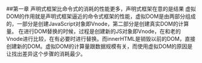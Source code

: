 ##第一章
声明式框架比命令式的消耗的性能更多，声明式框架在意的是结果
虚拟DOM的作用就是声明式框架逼近的命令式框架的性能，虚拟DOM是由两部分组成的，一部分是创建JavaScript对象即Vnode，第二部分是创建真实DOM的计算量。
在进行DOM替换的时候，过程是创建新的JS对象即Vnode，在和老的Vnode进行比较，在有必要时进行替换。而innerHTML是销毁以前的DOM，直接创建新的DOM。虚拟DOM的计算量跟数据规模有关，而使用虚拟DOM的原因是让找出差异这个步骤的消耗最少。
